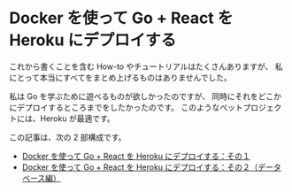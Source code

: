 # Docker を使って Go + React を Heroku にデプロイする

これから書くことを含む How-to やチュートリアルはたくさんありますが、
私にとって本当にすべてをまとめ上げるものはありませんでした。

私は Go を学ぶために遊べるものが欲しかったのですが、
同時にそれをどこかにデプロイするところまでをしたかったのです。
このようなペットプロジェクトには、Heroku が最適です。

この記事は、次の 2 部構成です。

- [Docker を使って Go + React を Heroku にデプロイする：その１](./README.PART.01.md)
- [Docker を使って Go + React を Heroku にデプロイする：その２（データベース編）](./README.PART.02.md)